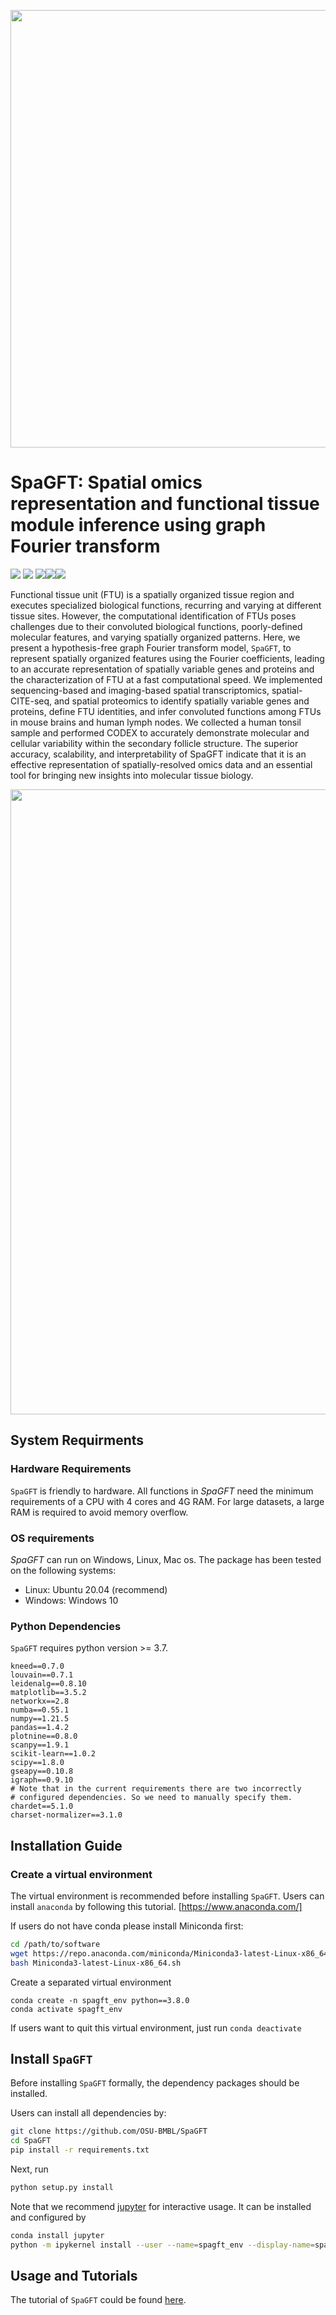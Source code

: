 <p align="center">

   <img src="https://user-images.githubusercontent.com/26455910/227746120-9bf87226-7320-49c3-8108-8ed09763cdf8.png" width="700">

</p>

# SpaGFT: Spatial omics representation and functional tissue module inference using graph Fourier transform


<img src="https://img.shields.io/badge/Platform-Linux-green"> <img src="https://img.shields.io/badge/Language-python3-green"> <img src="https://img.shields.io/badge/License-MIT-green"><img src="https://img.shields.io/badge/notebooks-passing-green"><img src="https://img.shields.io/badge/docs-passing-green">

Functional tissue unit  (FTU) is a spatially organized tissue region and executes specialized biological functions, recurring and varying at different tissue sites. However, the computational identification of FTUs poses challenges due to their convoluted biological functions, poorly-defined molecular features, and varying spatially organized patterns. Here, we present a hypothesis-free graph Fourier transform model, ```SpaGFT```, to represent spatially organized features using the Fourier coefficients, leading to an accurate representation of spatially variable genes and proteins and the characterization of FTU at a fast computational speed. We implemented sequencing-based and imaging-based spatial transcriptomics, spatial-CITE-seq, and spatial proteomics to identify spatially variable genes and proteins, define FTU identities, and infer convoluted functions among FTUs in mouse brains and human lymph nodes.  We collected a human tonsil sample and performed CODEX to accurately demonstrate molecular and cellular variability within the secondary follicle structure. The superior accuracy, scalability, and interpretability of SpaGFT indicate that it is an effective representation of spatially-resolved omics data and an essential tool for bringing new insights into molecular tissue biology.

<p align="center">

   <img src="https://user-images.githubusercontent.com/26455910/226082582-cd77af6b-13b2-4f8c-9003-d96f0a28bd4d.svg" width="1000">

</p>

## System Requirments

### Hardware Requirements

```SpaGFT``` is friendly to hardware. All functions in _SpaGFT_ need the minimum
requirements of a CPU with 4 cores and 4G RAM. For large datasets, a large RAM is
required to avoid memory overflow.

### OS requirements

_SpaGFT_ can run on Windows, Linux, Mac os. The package has been tested on 
the following systems:

- Linux: Ubuntu 20.04 (recommend)
- Windows: Windows 10

### Python Dependencies

```SpaGFT``` requires python version >= 3.7.

```{txt}
kneed==0.7.0
louvain==0.7.1
leidenalg==0.8.10
matplotlib==3.5.2
networkx==2.8
numba==0.55.1
numpy==1.21.5
pandas==1.4.2
plotnine==0.8.0
scanpy==1.9.1
scikit-learn==1.0.2
scipy==1.8.0
gseapy==0.10.8
igraph==0.9.10
# Note that in the current requirements there are two incorrectly
# configured dependencies. So we need to manually specify them.
chardet==5.1.0
charset-normalizer==3.1.0
```

## Installation Guide

### Create a virtual environment

The virtual environment is recommended before installing ```SpaGFT```. Users can
install ```anaconda``` by following this tutorial. [https://www.anaconda.com/]

If users do not have conda please install Miniconda first:

```bash
cd /path/to/software
wget https://repo.anaconda.com/miniconda/Miniconda3-latest-Linux-x86_64.sh
bash Miniconda3-latest-Linux-x86_64.sh
```

Create a separated virtual environment

```shell
conda create -n spagft_env python==3.8.0
conda activate spagft_env
```

If users want to quit this virtual environment, just run ``` conda deactivate ```

## Install ```SpaGFT```

Before installing ```SpaGFT``` formally, the dependency packages should be installed.

Users can install all dependencies by:

```bash
git clone https://github.com/OSU-BMBL/SpaGFT
cd SpaGFT
pip install -r requirements.txt
```

Next, run

```bash
python setup.py install
```

Note that we recommend [jupyter](https://jupyter.org/) for interactive usage. It can be installed and configured by

```bash
conda install jupyter
python -m ipykernel install --user --name=spagft_env --display-name=spagft_env
```

## Usage and Tutorials

The tutorial of ```SpaGFT``` could be found [here](https://spagft.readthedocs.io/en/latest/).
